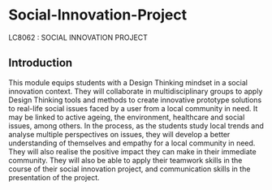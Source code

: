 # Social-Innovation-Project
LC8062 : SOCIAL INNOVATION PROJECT

## Introduction
This module equips students with a Design Thinking mindset in a social innovation context. They will collaborate in multidisciplinary groups to apply Design Thinking tools and methods to create innovative prototype solutions to real-life social issues faced by a user from a local community in need. It may be linked to active ageing, the environment, healthcare and social issues, among others. In the process, as the students study local trends and analyse multiple perspectives on issues, they will develop a better understanding of themselves and empathy for a local community in need. They will also realise the positive impact they can make in their immediate community. They will also be able to apply their teamwork skills in the course of their social innovation project, and communication skills in the presentation of the project.
